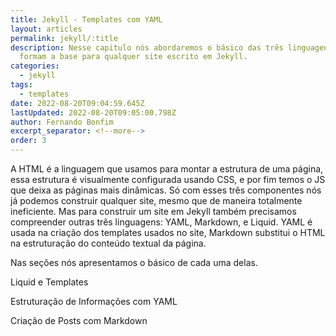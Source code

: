 ```yaml
---
title: Jekyll - Templates com YAML
layout: articles
permalink: jekyll/:title
description: Nesse capitulo nós abordaremos o básico das três linguagens que
  formam a base para qualquer site escrito em Jekyll.
categories:
  - jekyll
tags:
  - templates
date: 2022-08-20T09:04:59.645Z
lastUpdated: 2022-08-20T09:05:00.798Z
author: Fernando Bonfim
excerpt_separator: <!--more-->
order: 3
---
```

A HTML é a linguagem que usamos para montar a estrutura de uma página, essa estrutura é visualmente configurada usando CSS, e por fim temos o JS que deixa as páginas mais dinâmicas. Só com esses três componentes nós já podemos construir qualquer site, mesmo que de maneira totalmente ineficiente. Mas para construir um site em Jekyll também precisamos compreender outras três linguagens: YAML, Markdown, e Liquid. YAML é usada na criação dos templates usados no site, Markdown substitui o HTML na estruturação do conteúdo textual da página.

Nas seções  nós apresentamos o básico de cada uma delas. 

Liquid e Templates

Estruturação de Informações com YAML

Criação de Posts com Markdown